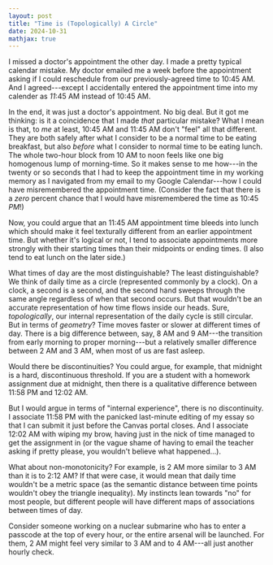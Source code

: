 ```yaml
---
layout: post
title: "Time is (Topologically) A Circle"
date: 2024-10-31
mathjax: true
---
```


I missed a doctor's appointment the other day. I made a pretty typical calendar mistake. My doctor emailed
me a week before the appointment asking if I could reschedule from our previously-agreed time to 10:45 AM.
And I agreed---except I accidentally entered the appointment time into my calender as *11*:45 AM instead of 10:45 AM.

In the end, it was just a doctor's appointment. No big deal. But it got me thinking: is it a coincidence that I
made *that* particular mistake? What I mean is that, to *me* at least, 10:45 AM and 11:45 AM don't "feel" all that different.
They are both safely after what I consider to be a normal time to be eating breakfast, 
but also *before* what I consider to normal time to be eating lunch. The whole two-hour block from 10 AM to noon feels like one
big homogenous lump of morning-time. So it makes sense to me how---in the twenty or so seconds that I had to keep the appointment time
in my working memory as I navigated from my email to my Google Calendar---how I could have misremembered the appointment time.
(Consider the fact that there is a *zero* percent chance that I would have misremembered the time as 10:45 *PM*!)

Now, you could argue that an 11:45 AM appointment time bleeds into lunch which should make it feel texturally different from 
an earlier appointment time. But whether it's logical or not, I tend to associate appointments more strongly with their starting
times than their midpoints or ending times. (I also tend to eat lunch on the later side.)

What times of day are the most distinguishable? The least distinguishable?
We think of daily time as a circle (represented commonly by a clock). 
On a clock, a second is a second, and the second hand sweeps through the same angle regardless of when that second occurs. 
But that wouldn't be an accurate representation of how time flows inside our heads. 
Sure, *topologically*, our internal representation of the daily cycle is still circular. 
But in terms of *geometry*? Time moves faster or slower at different times of day. 
There is a big difference between, say, 8 AM and 9 AM---the transition from early morning to proper morning---but 
a relatively smaller difference between 2 AM and 3 AM, when most of us are fast asleep.

Would there be discontinuities? You could argue, for example, that midnight is a hard, discontinuous threshold. 
If you are a student with a homework assignment due at midnight, then there is a qualitative difference between 11:58 PM and 12:02 AM.

But I would argue in terms of "internal experience", there is no discontinuity. 
I associate 11:58 PM with the panicked last-minute editing of my essay so that I can submit it just before the Canvas portal closes. 
And I associate 12:02 AM with wiping my brow, having just in the nick of time managed to get the assignment in 
(or the vague shame of having to email the teacher asking if pretty please, you wouldn't believe what happened...).

What about non-monotonicity? For example, is 2 AM more similar to 3 AM than it is to 2:12 AM? 
If that were case, it would mean that daily time wouldn't be a metric space 
(as the semantic distance between time points wouldn't obey the triangle inequality). 
My instincts lean towards "no" for most people, but different people will have different maps of associations between times of day.

Consider someone working on a nuclear submarine who has to enter a passcode at the top of every hour, 
or the entire arsenal will be launched. For them, 2 AM might feel very similar to 3 AM and to 4 AM---all just another hourly check.